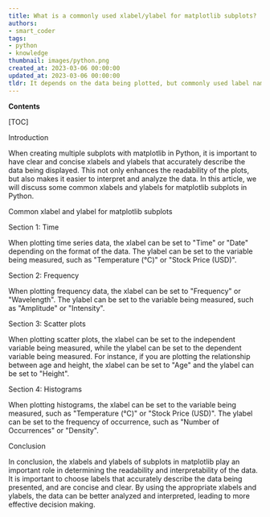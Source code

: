 ```yaml
---
title: What is a commonly used xlabel/ylabel for matplotlib subplots?
authors:
- smart_coder
tags:
- python
- knowledge
thumbnail: images/python.png
created_at: 2023-03-06 00:00:00
updated_at: 2023-03-06 00:00:00
tldr: It depends on the data being plotted, but commonly used label names are `x-axis label` and `y-axis label`.
---
```


**Contents**

[TOC]

Introduction

When creating multiple subplots with matplotlib in Python, it is important to have clear and concise xlabels and ylabels that accurately describe the data being displayed. This not only enhances the readability of the plots, but also makes it easier to interpret and analyze the data. In this article, we will discuss some common xlabels and ylabels for matplotlib subplots in Python.

Common xlabel and ylabel for matplotlib subplots

Section 1: Time

When plotting time series data, the xlabel can be set to "Time" or "Date" depending on the format of the data. The ylabel can be set to the variable being measured, such as "Temperature (°C)" or "Stock Price (USD)".

Section 2: Frequency

When plotting frequency data, the xlabel can be set to "Frequency" or "Wavelength". The ylabel can be set to the variable being measured, such as "Amplitude" or "Intensity".

Section 3: Scatter plots

When plotting scatter plots, the xlabel can be set to the independent variable being measured, while the ylabel can be set to the dependent variable being measured. For instance, if you are plotting the relationship between age and height, the xlabel can be set to "Age" and the ylabel can be set to "Height".

Section 4: Histograms

When plotting histograms, the xlabel can be set to the variable being measured, such as "Temperature (°C)" or "Stock Price (USD)". The ylabel can be set to the frequency of occurrence, such as "Number of Occurrences" or "Density".

Conclusion

In conclusion, the xlabels and ylabels of subplots in matplotlib play an important role in determining the readability and interpretability of the data. It is important to choose labels that accurately describe the data being presented, and are concise and clear. By using the appropriate xlabels and ylabels, the data can be better analyzed and interpreted, leading to more effective decision making.
